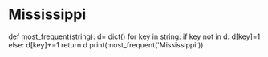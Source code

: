 # Mississippi
def most_frequent(string):
    d= dict()
    for key in string:
        if key not in d:
            d[key]=1
        else:
            d[key]+=1
    return d
print(most_frequent('Mississippi'))       

